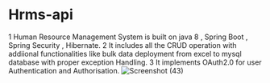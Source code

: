 # Hrms-api
1 Human Resource Management System is built on java 8 , Spring Boot , Spring Security , Hibernate.
2 It includes all the CRUD operation with addiional functionalities like bulk data deployment from excel to mysql database with proper exception Handling.
3 It implements OAuth2.0 for user Authentication and Authorisation.
![Screenshot (43)](https://github.com/realzohaib/Hrms-api/assets/116001539/adf405e2-b48a-44f2-bfe7-295431b63527)
